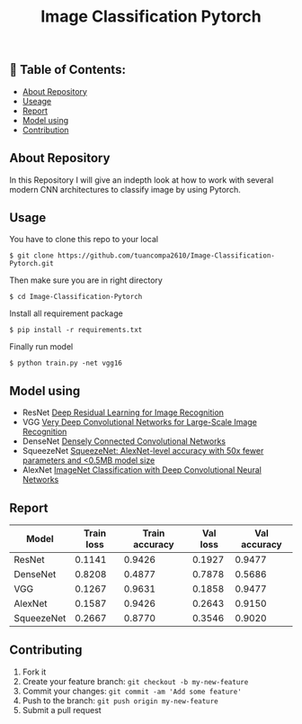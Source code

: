 <h1 align="center"> Image Classification Pytorch  </h1>

<br>

## 📃 Table of Contents:
  - [About Repository](#-about-repository)
  - [Useage](#-useage)
  - [Report](#-report)
  - [Model using](#-model-using)
  - [Contribution](#-contribution)
  
## About Repository
In this Repository I will give an indepth look at how to work with several modern CNN architectures to classify image by using Pytorch.
## Usage
You have to clone this repo to your local

`$ git clone https://github.com/tuancompa2610/Image-Classification-Pytorch.git`

Then make sure you are in right directory

`$ cd Image-Classification-Pytorch`

Install all requirement package

`$ pip install -r requirements.txt`

Finally run model

`$ python train.py -net vgg16`

## Model using
* ResNet [Deep Residual Learning for Image Recognition](https://arxiv.org/abs/1512.03385)
* VGG [Very Deep Convolutional Networks for Large-Scale Image Recognition](https://arxiv.org/abs/1409.1556)
* DenseNet [Densely Connected Convolutional Networks](https://arxiv.org/abs/1608.06993)
* SqueezeNet [SqueezeNet: AlexNet-level accuracy with 50x fewer parameters and <0.5MB model size](https://arxiv.org/abs/1602.07360)
* AlexNet [ImageNet Classification with Deep Convolutional Neural Networks](https://proceedings.neurips.cc/paper/2012/file/c399862d3b9d6b76c8436e924a68c45b-Paper.pdf)

## Report

| Model | Train loss | Train accuracy | Val loss | Val accuracy |
| ----- | ---------- | -------------- | -------- | ------------ |
| ResNet | 0.1141 | 0.9426 | 0.1927 | 0.9477|
| DenseNet | 0.8208 | 0.4877 | 0.7878 | 0.5686
| VGG | 0.1267 | 0.9631 | 0.1858 | 0.9477 |
| AlexNet | 0.1587 | 0.9426 | 0.2643 | 0.9150 |
| SqueezeNet | 0.2667 | 0.8770 | 0.3546 | 0.9020 |

## Contributing
1. Fork it
2. Create your feature branch: `git checkout -b my-new-feature`
3. Commit your changes: `git commit -am 'Add some feature'`
4. Push to the branch: `git push origin my-new-feature`
5. Submit a pull request

